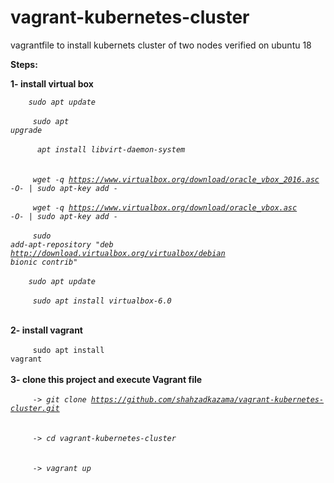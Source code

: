 # vagrant-kubernetes-cluster
vagrantfile to install kubernets cluster of two nodes verified on ubuntu 18


<b>Steps:</b>

<b>1- install virtual box <br/></b>
<i>
 
<code>&nbsp;&nbsp;&nbsp;&nbsp;sudo apt update   </code> <br/><br/>
<code> &nbsp;&nbsp;&nbsp;&nbsp;sudo apt upgrade  </code> <br/><br/>
<code> &nbsp;&nbsp;&nbsp;&nbsp; apt install libvirt-daemon-system </code> <br/><br/>
<code> &nbsp;&nbsp;&nbsp;&nbsp;wget -q https://www.virtualbox.org/download/oracle_vbox_2016.asc -O- | sudo apt-key add - </code> <br/> <br/>
<code> &nbsp;&nbsp;&nbsp;&nbsp;wget -q https://www.virtualbox.org/download/oracle_vbox.asc -O- | sudo apt-key add - </code> <br/> <br/>
<code> &nbsp;&nbsp;&nbsp;&nbsp;sudo add-apt-repository "deb http://download.virtualbox.org/virtualbox/debian bionic contrib" </code> <br/> <br/>
<code>&nbsp;&nbsp;&nbsp;&nbsp;sudo apt update </code> <br/> <br/>
<code> &nbsp;&nbsp;&nbsp;&nbsp;sudo apt install virtualbox-6.0 </code> <br/><br/>

 </i>

<b>2- install vagrant  <br/></b><br/>
<code>&nbsp;&nbsp;&nbsp;&nbsp; sudo apt install vagrant </code> <br/> <br/>
<b>3- clone this project and execute Vagrant file <br/></b> <br/>
<i>
  <code>&nbsp;&nbsp;&nbsp;&nbsp; -> git clone https://github.com/shahzadkazama/vagrant-kubernetes-cluster.git </code> <br/> <br/>
  <code>&nbsp;&nbsp;&nbsp;&nbsp; -> cd vagrant-kubernetes-cluster </code><br/><br/>
  <code>&nbsp;&nbsp;&nbsp;&nbsp; -> vagrant up </code><br/><br/>
 </i>
